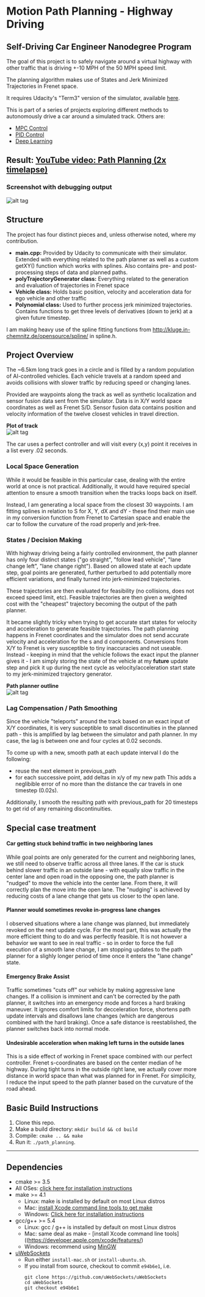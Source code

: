 # Motion Path Planning - Highway Driving
## Self-Driving Car Engineer Nanodegree Program

The goal of this project is to safely navigate around a virtual highway with other traffic that is driving +-10 MPH of the 50 MPH speed limit.

The planning algorithm makes use of States and Jerk Minimized Trajectories in Frenet space.

It requires Udacity's "Term3" version of the simulator, available [here](https://github.com/udacity/self-driving-car-sim/releases).

This is part of a series of projects exploring different methods to autonomously drive a car around a simulated track. Others are:
* [MPC Control](https://github.com/merbar/CarND-MPC-Project)
* [PID Control](https://github.com/merbar/CarND-PID-Control-Project)
* [Deep Learning](https://github.com/merbar/CarND-Behavioral-Cloning-P3)

## Result: [YouTube video: Path Planning (2x timelapse)](https://www.youtube.com/watch?v=enjdlzo3z2M)

### Screenshot with debugging output

![alt tag](img/screenshot.jpg "Screenshot with debugging output")

## Structure

The project has four distinct pieces and, unless otherwise noted, where my contribution.
- **main.cpp:** Provided by Udacity to communicate with their simulator. Extended with everything related to the path planner as well as a custom getXY() function which works with splines. Also contains pre- and post-processing steps of data and planned paths.
- **polyTrajectoryGenerator class:** Everything related to the generation and evaluation of trajectories in Frenet space
- **Vehicle class:** Holds basic position, velocity and acceleration data for ego vehicle and other traffic
- **Polynomial class:** Used to further process jerk minimized trajectories. Contains functions to get three levels of derivatives (down to jerk) at a given future timestep.

I am making heavy use of the spline fitting functions from http://kluge.in-chemnitz.de/opensource/spline/ in spline.h.

## Project Overview

The ~6.5km long track goes in a circle and is filled by a random population of AI-controlled vehicles. Each vehicle travels at a random speed and avoids collisions with slower traffic by reducing speed or changing lanes.

Provided are waypoints along the track as well as synthetic localization and sensor fusion data sent from the simulator. Data is in X/Y world space coordinates as well as Frenet S/D. Sensor fusion data contains position and velocity information of the twelve closest vehicles in travel direction.

**Plot of track**  
![alt tag](img/plot_track.png "Plot of track")

The car uses a perfect controller and will visit every (x,y) point it receives in a list every .02 seconds.

### Local Space Generation

While it would be feasible in this particular case, dealing with the entire world at once is not practical. Additionally, it would have required special attention to ensure a smooth transition when the tracks loops back on itself.

Instead, I am generating a local space from the closest 30 waypoints. I am fitting splines in relation to S for X, Y, dX and dY - these find their main use in my conversion function from Frenet to Cartesian space and enable the car to follow the curvature of the road properly and jerk-free.

### States / Decision Making

With highway driving being a fairly controlled environment, the path planner has only four distinct states ("go straight", "follow lead vehicle", "lane change left", "lane change right"). Based on allowed state at each update step, goal points are generated, further perturbed to add potentially more efficient variations, and finally turned into jerk-minimized trajectories.

These trajectories are then evaluated for feasibility (no collisions, does not exceed speed limit, etc). Feasible trajectories are then given a weighted cost with the "cheapest" trajectory becoming the output of the path planner. 

It became slightly tricky when trying to get accurate start states for velocity and acceleration to generate feasible trajectories. The path planning happens in Frenet coordinates and the simulator does not send accurate velocity and acceleration for the s and d components. Conversions from X/Y to Frenet is very susceptible to tiny inaccuracies and not useable. Instead - keeping in mind that the vehicle follows the exact input the planner gives it - I am simply storing the state of the vehicle at my **future** update step and pick it up during the next cycle as velocity/acceleration start state to my jerk-minimized trajectory generator.

**Path planner outline**  
![alt tag](img/pathplanner.png "Path planner outline")

### Lag Compensation / Path Smoothing

Since the vehicle "teleports" around the track based on an exact input of X/Y coordinates, it is very susceptible to small discontinuities in the planned path - this is amplified by lag between the simulator and path planner. In my case, the lag is between one and four cycles at 0.02 seconds.

To come up with a new, smooth path at each update interval I do the following:
- reuse the next element in previous_path
- for each successive point, add deltas in x/y of my new path
This adds a neglibible error of no more than the distance the car travels in one timestep (0.02s).

Additionally, I smooth the resulting path with previous_path for 20 timesteps to get rid of any remaining discontinuities.

## Special case treatment

#### Car getting stuck behind traffic in two neighboring lanes

While goal points are only generated for the current and neighboring lanes, we still need to observe traffic across all three lanes. If the car is stuck behind slower traffic in an outside lane - with equally slow traffic in the center lane and open road in the opposing one, the path planner is "nudged" to move the vehicle into the center lane. From there, it will correctly plan the move into the open lane. The "nudging" is achieved by reducing costs of a lane change that gets us closer to the open lane.

#### Planner would sometimes revoke in-progress lane changes

I observed situations where a lane change was planned, but immediately revoked on the next update cycle. For the most part, this was actually the more efficient thing to do and was perfectly feasible. It is not however a behavior we want to see in real traffic - so in order to force the full execution of a smooth lane change, I am stopping updates to the path planner for a slighly longer period of time once it enters the "lane change" state.

#### Emergency Brake Assist

Traffic sometimes "cuts off" our vehicle by making aggressive lane changes. If a collision is imminent and can't be corrected by the path planner, it switches into an emergency mode and forces a hard braking maneuver. It ignores comfort limits for decceleration force, shortens path update intervals and disallows lane changes (which are dangerous combined with the hard braking). Once a safe distance is reestablished, the planner switches back into normal mode.

#### Undesirable acceleration when making left turns in the outside lanes

This is a side effect of working in Frenet space combined with our perfect controller. Frenet s-coordinates are based on the center median of he highway. During tight turns in the outside right lane, we actually cover more distance in world space than what was planned for in Frenet. For simplicity, I reduce the input speed to the path planner based on the curvature of the road ahead.


## Basic Build Instructions

1. Clone this repo.
2. Make a build directory: `mkdir build && cd build`
3. Compile: `cmake .. && make`
4. Run it: `./path_planning`.

---

## Dependencies

* cmake >= 3.5
 * All OSes: [click here for installation instructions](https://cmake.org/install/)
* make >= 4.1
  * Linux: make is installed by default on most Linux distros
  * Mac: [install Xcode command line tools to get make](https://developer.apple.com/xcode/features/)
  * Windows: [Click here for installation instructions](http://gnuwin32.sourceforge.net/packages/make.htm)
* gcc/g++ >= 5.4
  * Linux: gcc / g++ is installed by default on most Linux distros
  * Mac: same deal as make - [install Xcode command line tools]((https://developer.apple.com/xcode/features/)
  * Windows: recommend using [MinGW](http://www.mingw.org/)
* [uWebSockets](https://github.com/uWebSockets/uWebSockets)
  * Run either `install-mac.sh` or `install-ubuntu.sh`.
  * If you install from source, checkout to commit `e94b6e1`, i.e.
    ```
    git clone https://github.com/uWebSockets/uWebSockets 
    cd uWebSockets
    git checkout e94b6e1
    ```

